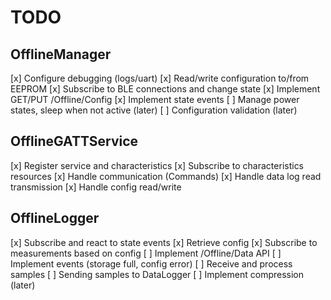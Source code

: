 # TODO

## OfflineManager
[x] Configure debugging (logs/uart)
[x] Read/write configuration to/from EEPROM
[x] Subscribe to BLE connections and change state
[x] Implement GET/PUT /Offline/Config
[x] Implement state events
[ ] Manage power states, sleep when not active (later)
[ ] Configuration validation (later)

## OfflineGATTService
[x] Register service and characteristics
[x] Subscribe to characteristics resources
[x] Handle communication (Commands)
[x] Handle data log read transmission 
[x] Handle config read/write

## OfflineLogger
[x] Subscribe and react to state events
[x] Retrieve config
[x] Subscribe to measurements based on config
[ ] Implement /Offline/Data API
[ ] Implement events (storage full, config error)
[ ] Receive and process samples
[ ] Sending samples to DataLogger
[ ] Implement compression (later)
